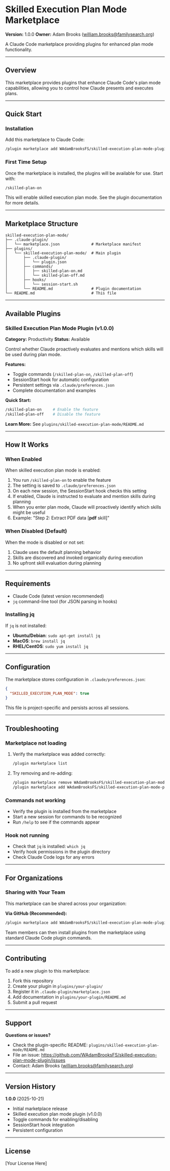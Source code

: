 # Skilled Execution Plan Mode Marketplace

**Version:** 1.0.0
**Owner:** Adam Brooks (william.brooks@familysearch.org)

A Claude Code marketplace providing plugins for enhanced plan mode functionality.

---

## Overview

This marketplace provides plugins that enhance Claude Code's plan mode capabilities, allowing you to control how Claude presents and executes plans.

---

## Quick Start

### Installation

Add this marketplace to Claude Code:

```bash
/plugin marketplace add WAdamBrooksFS/skilled-execution-plan-mode-plugin
```

### First Time Setup

Once the marketplace is installed, the plugins will be available for use. Start with:

```bash
/skilled-plan-on
```

This will enable skilled execution plan mode. See the plugin documentation for more details.

---

## Marketplace Structure

```
skilled-execution-plan-mode/
├── .claude-plugin/
│   └── marketplace.json              # Marketplace manifest
├── plugins/
│   └── skilled-execution-plan-mode/  # Main plugin
│       ├── .claude-plugin/
│       │   └── plugin.json
│       ├── commands/
│       │   ├── skilled-plan-on.md
│       │   └── skilled-plan-off.md
│       ├── hooks/
│       │   └── session-start.sh
│       └── README.md                 # Plugin documentation
└── README.md                         # This file
```

---

## Available Plugins

### Skilled Execution Plan Mode Plugin (v1.0.0)

**Category:** Productivity
**Status:** Available

Control whether Claude proactively evaluates and mentions which skills will be used during plan mode.

**Features:**
- Toggle commands (`/skilled-plan-on`, `/skilled-plan-off`)
- SessionStart hook for automatic configuration
- Persistent settings via `.claude/preferences.json`
- Complete documentation and examples

**Quick Start:**
```bash
/skilled-plan-on     # Enable the feature
/skilled-plan-off    # Disable the feature
```

**Learn More:** See `plugins/skilled-execution-plan-mode/README.md`

---

## How It Works

### When Enabled

When skilled execution plan mode is enabled:

1. You run `/skilled-plan-on` to enable the feature
2. The setting is saved to `.claude/preferences.json`
3. On each new session, the SessionStart hook checks this setting
4. If enabled, Claude is instructed to evaluate and mention skills during planning
5. When you enter plan mode, Claude will proactively identify which skills might be useful
6. Example: "Step 2: Extract PDF data [**pdf** skill]"

### When Disabled (Default)

When the mode is disabled or not set:

1. Claude uses the default planning behavior
2. Skills are discovered and invoked organically during execution
3. No upfront skill evaluation during planning

---

## Requirements

- Claude Code (latest version recommended)
- `jq` command-line tool (for JSON parsing in hooks)

### Installing jq

If `jq` is not installed:
- **Ubuntu/Debian**: `sudo apt-get install jq`
- **MacOS**: `brew install jq`
- **RHEL/CentOS**: `sudo yum install jq`

---

## Configuration

The marketplace stores configuration in `.claude/preferences.json`:

```json
{
  "SKILLED_EXECUTION_PLAN_MODE": true
}
```

This file is project-specific and persists across all sessions.

---

## Troubleshooting

### Marketplace not loading

1. Verify the marketplace was added correctly:
   ```bash
   /plugin marketplace list
   ```

2. Try removing and re-adding:
   ```bash
   /plugin marketplace remove WAdamBrooksFS/skilled-execution-plan-mode-plugin
   /plugin marketplace add WAdamBrooksFS/skilled-execution-plan-mode-plugin
   ```

### Commands not working

- Verify the plugin is installed from the marketplace
- Start a new session for commands to be recognized
- Run `/help` to see if the commands appear

### Hook not running

- Check that `jq` is installed: `which jq`
- Verify hook permissions in the plugin directory
- Check Claude Code logs for any errors

---

## For Organizations

### Sharing with Your Team

This marketplace can be shared across your organization:

**Via GitHub (Recommended):**
```bash
/plugin marketplace add WAdamBrooksFS/skilled-execution-plan-mode-plugin
```

Team members can then install plugins from the marketplace using standard Claude Code plugin commands.

---

## Contributing

To add a new plugin to this marketplace:

1. Fork this repository
2. Create your plugin in `plugins/your-plugin/`
3. Register it in `.claude-plugin/marketplace.json`
4. Add documentation in `plugins/your-plugin/README.md`
5. Submit a pull request

---

## Support

**Questions or issues?**

- Check the plugin-specific README: `plugins/skilled-execution-plan-mode/README.md`
- File an issue: https://github.com/WAdamBrooksFS/skilled-execution-plan-mode-plugin/issues
- Contact: Adam Brooks (william.brooks@familysearch.org)

---

## Version History

**1.0.0** (2025-10-21)
- Initial marketplace release
- Skilled execution plan mode plugin (v1.0.0)
- Toggle commands for enabling/disabling
- SessionStart hook integration
- Persistent configuration

---

## License

[Your License Here]
